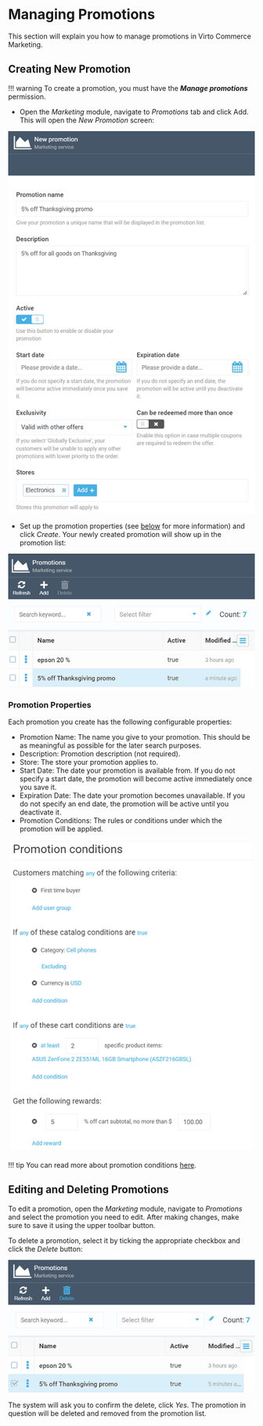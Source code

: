 # Managing Promotions

This section will explain you how to manage promotions in Virto Commerce Marketing.

## Creating New Promotion

!!! warning
	To create a promotion, you must have the ***Manage promotions*** permission.

+ Open the *Marketing* module, navigate to *Promotions* tab and click Add. This will open the *New Promotion* screen:

![Adding new promotion](media/managing-promotions/adding-new-promotion.png)

+ Set up the promotion properties (see [below](#promotion-properties) for more information) and click *Create*. Your newly created promotion will show up in the promotion list:

![Promotion list](media/managing-promotions/promotion-list.png)

### Promotion Properties
Each promotion you create has the following configurable properties:

+ Promotion Name: The name you give to your promotion. This should be as meaningful as possible for the later search purposes.
+ Description: Promotion description (not required).
+ Store: The store your promotion applies to.
+ Start Date: The date your promotion is available from. If you do not specify a start date, the promotion will become active immediately once you save it.
+ Expiration Date: The date your promotion becomes unavailable. If you do not specify an end date, the promotion will be active until you deactivate it.
+ Promotion Conditions: The rules or conditions under which the promotion will be applied.

![Promotion conditions](media/managing-promotions/promotion-conditions.png)

!!! tip
	You can read more about promotion conditions [here](promotion-rules.md).

## Editing and Deleting Promotions

To edit a promotion, open the *Marketing* module, navigate to *Promotions* and select the promotion you need to edit. After making changes, make sure to save it using the upper toolbar button.

To delete a promotion, select it by ticking the appropriate checkbox and click the *Delete* button:

![Deleting promotion](media/managing-promotions/deleting-promotion.png)

The system will ask you to confirm the delete, click *Yes*. The promotion in question will be deleted and removed from the promotion list.